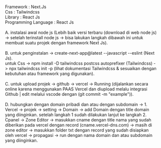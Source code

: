 <p>
<br/>
Framework : Next.Js<br/>
Css : Tailwindcss<br/>
Library : React Js<br/>
Programming Language : React Js<br/>
<br/>
A. instalasi awal node js (Lebih baik versi terbaru (download di web node js) -> setelah terinstall node js -> bisa lakukan langkah dibawah ini untuk membuat suatu projek dengan framework Next Js).<br/>
<br/>
B. untuk penginstalan -> create-next-app@latest --javascript --eslint (Next Js).<br/>
untuk Css -> npm install -D tailwindcss postcss autoprefixer (Tailwindcss) -> npx tailwindcss init -p (lihat dokumentasi Tailwindcss & sesuaikan dengan kebutuhan atau framework yang digunakan).<br/>
<br/>
C. untuk upload projek -> github -> vercel -> Running (dijalankan secara online karena menggunakan PAAS Vercel dan diupload melalu integrasi Github | edit melalui vscode dengan (git commit -m "example")).<br/>
<br/>
D. hubungkan dengan domain pribadi dan atau dengan subdomain -> 1. Vercel -> projek -> setting -> Domain -> add Domain dengan title domain yang diinginkan. setelah langkah 1 sudah dilakukan lanjut ke langkah 2. Cpanel -> Zone Editor -> masukkan cname dengan title nama yang sudah diberikan pada vercel dengan record (cname.vercel-dns.com) -> masih di zone editor -> masukkan folder txt dengan record yang sudah disiapkan oleh vercel -> propagasi -> run dengan nama domain dan atau subdomain yang diinginkan.
</p>

